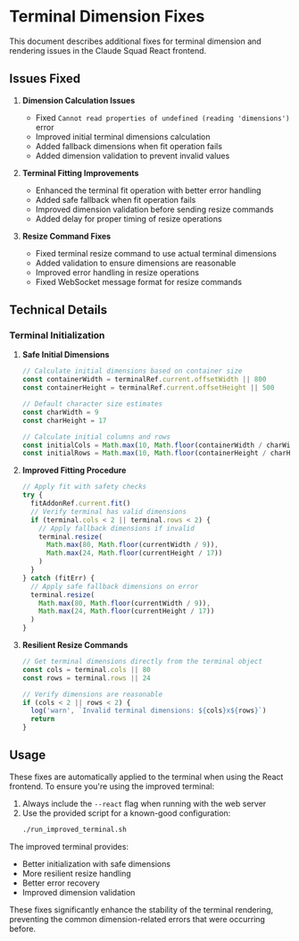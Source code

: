 # Terminal Dimension Fixes

This document describes additional fixes for terminal dimension and rendering issues in the Claude Squad React frontend.

## Issues Fixed

1. **Dimension Calculation Issues**
   - Fixed `Cannot read properties of undefined (reading 'dimensions')` error
   - Improved initial terminal dimensions calculation
   - Added fallback dimensions when fit operation fails
   - Added dimension validation to prevent invalid values

2. **Terminal Fitting Improvements**
   - Enhanced the terminal fit operation with better error handling
   - Added safe fallback when fit operation fails
   - Improved dimension validation before sending resize commands
   - Added delay for proper timing of resize operations

3. **Resize Command Fixes**
   - Fixed terminal resize command to use actual terminal dimensions
   - Added validation to ensure dimensions are reasonable
   - Improved error handling in resize operations
   - Fixed WebSocket message format for resize commands

## Technical Details

### Terminal Initialization

1. **Safe Initial Dimensions**
   ```typescript
   // Calculate initial dimensions based on container size
   const containerWidth = terminalRef.current.offsetWidth || 800
   const containerHeight = terminalRef.current.offsetHeight || 500
   
   // Default character size estimates
   const charWidth = 9
   const charHeight = 17
   
   // Calculate initial columns and rows
   const initialCols = Math.max(10, Math.floor(containerWidth / charWidth))
   const initialRows = Math.max(10, Math.floor(containerHeight / charHeight))
   ```

2. **Improved Fitting Procedure**
   ```typescript
   // Apply fit with safety checks
   try {
     fitAddonRef.current.fit()
     // Verify terminal has valid dimensions
     if (terminal.cols < 2 || terminal.rows < 2) {
       // Apply fallback dimensions if invalid
       terminal.resize(
         Math.max(80, Math.floor(currentWidth / 9)), 
         Math.max(24, Math.floor(currentHeight / 17))
       )
     }
   } catch (fitErr) {
     // Apply safe fallback dimensions on error
     terminal.resize(
       Math.max(80, Math.floor(currentWidth / 9)), 
       Math.max(24, Math.floor(currentHeight / 17))
     )
   }
   ```

3. **Resilient Resize Commands**
   ```typescript
   // Get terminal dimensions directly from the terminal object
   const cols = terminal.cols || 80
   const rows = terminal.rows || 24
   
   // Verify dimensions are reasonable
   if (cols < 2 || rows < 2) {
     log('warn', `Invalid terminal dimensions: ${cols}x${rows}`)
     return
   }
   ```

## Usage

These fixes are automatically applied to the terminal when using the React frontend. To ensure you're using the improved terminal:

1. Always include the `--react` flag when running with the web server
2. Use the provided script for a known-good configuration:
   ```bash
   ./run_improved_terminal.sh
   ```

The improved terminal provides:
- Better initialization with safe dimensions
- More resilient resize handling
- Better error recovery
- Improved dimension validation

These fixes significantly enhance the stability of the terminal rendering, preventing the common dimension-related errors that were occurring before.
